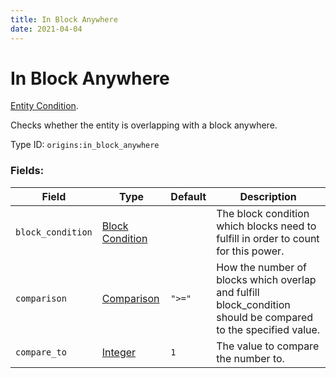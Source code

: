 ```yaml
---
title: In Block Anywhere
date: 2021-04-04
---
```

# In Block Anywhere

[Entity Condition](../entity_conditions.md).

Checks whether the entity is overlapping with a block anywhere.

Type ID: `origins:in_block_anywhere`

### Fields:

Field  | Type | Default | Description
-------|------|---------|-------------
`block_condition` | [Block Condition](../block_conditions.md) | |  The block condition which blocks need to fulfill in order to count for this power.
`comparison` | [Comparison](../data_types/comparison.md) | `">="` |  How the number of blocks which overlap and fulfill block_condition should be compared to the specified value.
`compare_to` | [Integer](../data_types/integer.md) | `1` |  The value to compare the number to.
